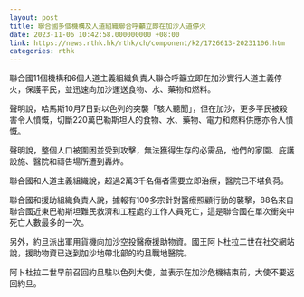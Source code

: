 ```yaml
---
layout: post
title: 聯合國多個機構及人道組織聯合呼籲立即在加沙人道停火
date: 2023-11-06 10:42:58.000000000 +08:00
link: https://news.rthk.hk/rthk/ch/component/k2/1726613-20231106.htm
categories: rthk
---
```


聯合國11個機構和6個人道主義組織負責人聯合呼籲立即在加沙實行人道主義停火，保護平民，並迅速向加沙運送食物、水、藥物和燃料。

聲明說，哈馬斯10月7日對以色列的突襲「駭人聽聞」，但在加沙，更多平民被殺害令人憤慨，切斷220萬巴勒斯坦人的食物、水、藥物、電力和燃料供應亦令人憤慨。

聲明說，整個人口被圍困並受到攻擊，無法獲得生存的必需品，他們的家園、庇護設施、醫院和禱告場所遭到轟炸。

聯合國和人道主義組織說，超過2萬3千名傷者需要立即治療，醫院已不堪負荷。

聯合國和援助組織負責人說，據報有100多宗針對醫療照顧行動的襲擊，88名來自聯合國近東巴勒斯坦難民救濟和工程處的工作人員死亡，這是聯合國在單次衝突中死亡人數最多的一次。

另外，約旦派出軍用貨機向加沙空投醫療援助物資。國王阿卜杜拉二世在社交網站說，援助物資已送到加沙地帶北部的約旦戰地醫院。

阿卜杜拉二世早前召回約旦駐以色列大使，並表示在加沙危機結束前，大使不要返回約旦。
